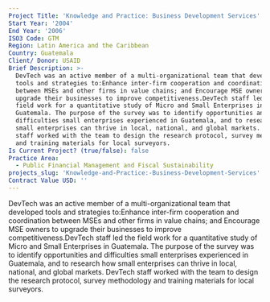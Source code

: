 ```yaml
---
Project Title: 'Knowledge and Practice: Business Development Services'
Start Year: '2004'
End Year: '2006'
ISO3 Code: GTM
Region: Latin America and the Caribbean
Country: Guatemala
Client/ Donor: USAID
Brief Description: >-
  DevTech was an active member of a multi-organizational team that developed
  tools and strategies to:Enhance inter-firm cooperation and coordination
  between MSEs and other firms in value chains; and Encourage MSE owners to
  upgrade their businesses to improve competitiveness.DevTech staff led the
  field work for a quantitative study of Micro and Small Enterprises in
  Guatemala. The purpose of the survey was to identify opportunities and
  difficulties small enterprises experienced in Guatemala, and to research how
  small enterprises can thrive in local, national, and global markets. DevTech
  staff worked with the team to design the research protocol, survey methodology
  and training materials for local surveyors.
Is Current Project? (true/false): false
Practice Area:
  - Public Financial Management and Fiscal Sustainability
projects_slug: 'Knowledge-and-Practice:-Business-Development-Services'
Contract Value USD: ''
---
```

DevTech was an active member of a multi-organizational team that developed tools and strategies to:Enhance inter-firm cooperation and coordination between MSEs and other firms in value chains; and Encourage MSE owners to upgrade their businesses to improve competitiveness.DevTech staff led the field work for a quantitative study of Micro and Small Enterprises in Guatemala. The purpose of the survey was to identify opportunities and difficulties small enterprises experienced in Guatemala, and to research how small enterprises can thrive in local, national, and global markets. DevTech staff worked with the team to design the research protocol, survey methodology and training materials for local surveyors.